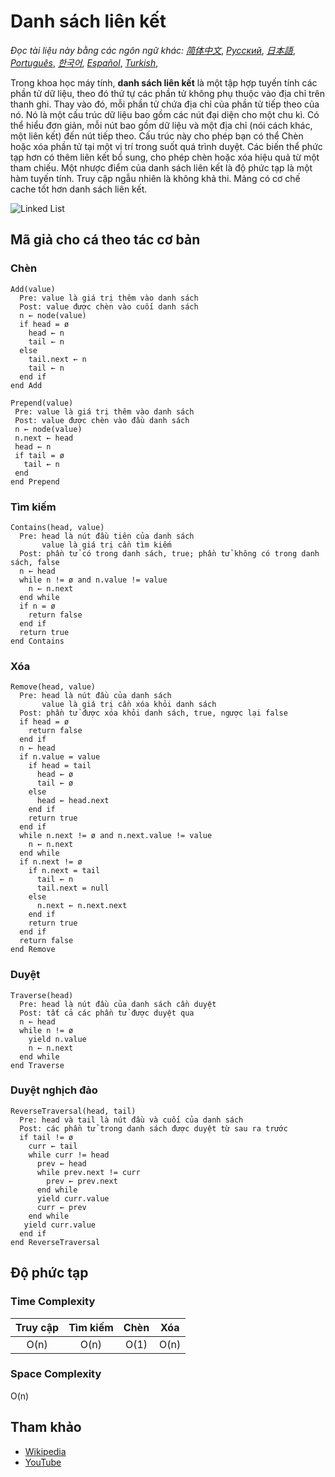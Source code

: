 # Danh sách liên kết

_Đọc tài liệu này bằng các ngôn ngữ khác:_
[_简体中文_](README.zh-CN.md),
[_Русский_](README.ru-RU.md),
[_日本語_](README.ja-JP.md),
[_Português_](README.pt-BR.md),
[_한국어_](README.ko-KR.md),
[_Español_](README.es-ES.md),
[_Turkish_](README.tr-TR.md),

Trong khoa học máy tính, **danh sách liên kết** là một tập hợp tuyến tính các phần tử dữ liệu, theo đó thứ tự các phần tử không phụ thuộc vào địa chỉ trên thanh ghi. Thay vào đó, mỗi phần tử chứa địa chỉ của phần tử tiếp theo của nó. Nó là một cấu trúc dữ liệu bao gồm các nút đại diện cho một chu kì. Có thể hiểu đơn giản, mỗi nút bao gồm dữ liệu và một địa chỉ (nói cách khác, một liên kết) đến nút tiếp theo. Cấu trúc này cho phép bạn có thể Chèn hoặc xóa phần tử tại một vị trí trong suốt quá trình duyệt.
Các biến thể phức tạp hơn có thêm liên kết bổ sung, cho phép chèn hoặc xóa hiệu quả từ một tham chiếu. Một nhược điểm của danh sách liên kết là độ phức tạp là một hàm tuyến tính. Truy cập ngẫu nhiên là không khả thi. Mảng có cơ chế cache tốt hơn danh sách liên kết.

![Linked List](https://upload.wikimedia.org/wikipedia/commons/6/6d/Singly-linked-list.svg)

## Mã giả cho cá theo tác cơ bản

### Chèn

```text
Add(value)
  Pre: value là giá trị thêm vào danh sách
  Post: value được chèn vào cuối danh sách
  n ← node(value)
  if head = ø
    head ← n
    tail ← n
  else
    tail.next ← n
    tail ← n
  end if
end Add
```

```text
Prepend(value)
 Pre: value là giá trị thêm vào danh sách
 Post: value được chèn vào đầu danh sách
 n ← node(value)
 n.next ← head
 head ← n
 if tail = ø
   tail ← n
 end
end Prepend
```

### Tìm kiếm

```text
Contains(head, value)
  Pre: head là nút đầu tiên của danh sách
       value là giá trị cần tìm kiếm
  Post: phần tử có trong danh sách, true; phần tử không có trong danh sách, false
  n ← head
  while n != ø and n.value != value
    n ← n.next
  end while
  if n = ø
    return false
  end if
  return true
end Contains
```

### Xóa

```text
Remove(head, value)
  Pre: head là nút đầu của danh sách
       value là giá trị cần xóa khỏi danh sách
  Post: phần tử được xóa khỏi danh sách, true, ngược lại false
  if head = ø
    return false
  end if
  n ← head
  if n.value = value
    if head = tail
      head ← ø
      tail ← ø
    else
      head ← head.next
    end if
    return true
  end if
  while n.next != ø and n.next.value != value
    n ← n.next
  end while
  if n.next != ø
    if n.next = tail
      tail ← n
      tail.next = null
    else
      n.next ← n.next.next
    end if
    return true
  end if
  return false
end Remove
```

### Duyệt

```text
Traverse(head)
  Pre: head là nút đầu của danh sách cần duyệt
  Post: tất cả các phần tử được duyệt qua
  n ← head
  while n != ø
    yield n.value
    n ← n.next
  end while
end Traverse
```

### Duyệt nghịch đảo

```text
ReverseTraversal(head, tail)
  Pre: head và tail là nút đầu và cuối của danh sách
  Post: các phần tử trong danh sách được duyệt từ sau ra trước
  if tail != ø
    curr ← tail
    while curr != head
      prev ← head
      while prev.next != curr
        prev ← prev.next
      end while
      yield curr.value
      curr ← prev
    end while
   yield curr.value
  end if
end ReverseTraversal
```

## Độ phức tạp

### Time Complexity

| Truy cập | Tìm kiếm | Chèn | Xóa  |
|:--------:|:--------:|:----:|:----:|
|   O(n)   |   O(n)   | O(1) | O(n) |

### Space Complexity

O(n)

## Tham khảo

- [Wikipedia](https://en.wikipedia.org/wiki/Linked_list)
- [YouTube](https://www.youtube.com/watch?v=njTh_OwMljA&index=2&t=1s&list=PLLXdhg_r2hKA7DPDsunoDZ-Z769jWn4R8)
